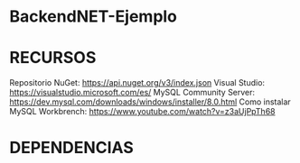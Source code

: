 # BackendNET-Ejemplo

# RECURSOS
Repositorio NuGet: https://api.nuget.org/v3/index.json
Visual Studio: https://visualstudio.microsoft.com/es/
MySQL Community Server: https://dev.mysql.com/downloads/windows/installer/8.0.html
Como instalar MySQL Workbrench: https://www.youtube.com/watch?v=z3aUjPpTh68

# DEPENDENCIAS
